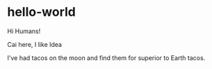 # hello-world
Hi Humans!

Cai here, I like Idea 

I've had tacos on the moon and find them for superior to Earth tacos.
